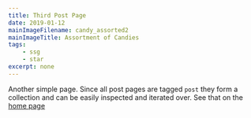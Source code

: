 ```yaml
---
title: Third Post Page
date: 2019-01-12
mainImageFilename: candy_assorted2
mainImageTitle: Assortment of Candies
tags:
    - ssg
    - star
excerpt: none
---
```


Another simple page. Since all post pages are tagged `post` they form a collection and can be easily inspected and iterated over. See that on the [home page](/)
